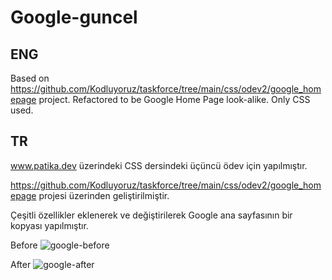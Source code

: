 # Google-guncel
## ENG
Based on https://github.com/Kodluyoruz/taskforce/tree/main/css/odev2/google_homepage project.
Refactored to be Google Home Page look-alike. Only CSS used.

## TR
www.patika.dev üzerindeki CSS dersindeki üçüncü ödev için yapılmıştır.

https://github.com/Kodluyoruz/taskforce/tree/main/css/odev2/google_homepage projesi üzerinden geliştirilmiştir.

Çeşitli özellikler eklenerek ve değiştirilerek Google ana sayfasının bir kopyası yapılmıştır.

Before
![google-before](https://i.hizliresim.com/5pdfk2p.png)

After
![google-after](https://i.hizliresim.com/qc4kbpc.png)
